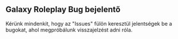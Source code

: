 ## Galaxy Roleplay Bug bejelentő


Kérünk mindenkit, hogy az "Issues" fülön keresztül jelentségek be a bugokat, ahol megpróbálunk visszajelzést adni róla.

